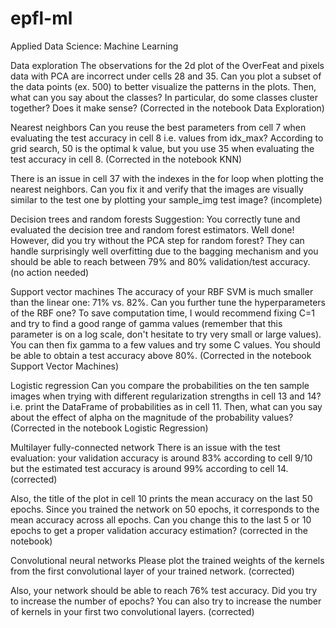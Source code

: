 # epfl-ml
Applied Data Science: Machine Learning

Data exploration
The observations for the 2d plot of the OverFeat and pixels data with PCA are incorrect under cells 28 and 35. Can you plot a subset of the data points (ex. 500) to better visualize the patterns in the plots. Then, what can you say about the classes? In particular, do some classes cluster together? Does it make sense? (Corrected in the notebook Data Exploration)



Nearest neighbors
Can you reuse the best parameters from cell 7 when evaluating the test accuracy in cell 8 i.e. values from idx_max? According to grid search, 50 is the optimal k value, but you use 35 when evaluating the test accuracy in cell 8. (Corrected in the notebook KNN)

There is an issue in cell 37 with the indexes in the for loop when plotting the nearest neighbors. Can you fix it and verify that the images are visually similar to the test one by plotting your  sample_img test image? (incomplete)

Decision trees and random forests
Suggestion: You correctly tune and evaluated the decision tree and random forest estimators. Well done! However, did you try without the PCA step for random forest? They can handle surprisingly well overfitting due to the bagging mechanism and you should be able to reach between 79% and 80% validation/test accuracy. (no action needed)

Support vector machines
The accuracy of your RBF SVM is much smaller than the linear one: 71% vs. 82%. Can you further tune the hyperparameters of the RBF one? To save computation time, I would recommend fixing  C=1 and try to find a good range of gamma values (remember that this parameter is on a log scale, don't hesitate to try very small or large values). You can then fix gamma to a few values and try some C values. You should be able to obtain a test accuracy above 80%. (Corrected in the notebook Support Vector Machines)

Logistic regression
Can you compare the probabilities on the ten sample images when trying with different regularization strengths in cell 13 and 14? i.e. print the DataFrame of probabilities as in cell 11. Then, what can you say about the effect of alpha on the magnitude of the probability values? (Corrected in the notebook Logistic Regression)

Multilayer fully-connected network
There is an issue with the test evaluation: your validation accuracy is around 83% according to cell 9/10 but the estimated test accuracy is around 99% according to cell 14. (corrected)

Also, the title of the plot in cell 10 prints the mean accuracy on the last 50 epochs. Since you trained the network on 50 epochs, it corresponds to the mean accuracy across all epochs. Can you change this to the last 5 or 10 epochs to get a proper validation accuracy estimation? (corrected in the notebook)

Convolutional neural networks
Please plot the trained weights of the kernels from the first convolutional layer of your trained network. (corrected)

Also, your network should be able to reach 76% test accuracy. Did you try to increase the number of epochs? You can also try to increase the number of kernels in your first two convolutional layers. (corrected)


